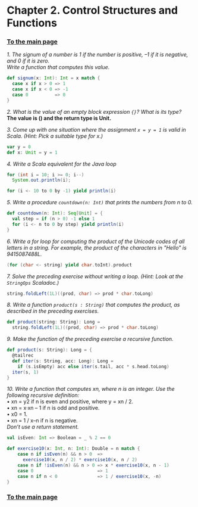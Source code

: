 # Chapter 2. Control Structures and Functions  

### [To the main page](/Scala-for-the-impatient)  

_1. The signum of a number is 1 if the number is positive, –1 if it is negative, and 0 if it is zero.  
Write a function that computes this value._  
```scala
def signum(x: Int): Int = x match {
  case x if x > 0 => 1
  case x if x < 0 => -1
  case 0          => 0
}
```    

_2. What is the value of an empty block expression `{}`? What is its type?_  
**The value is () and the return type is Unit.**

_3. Come up with one situation where the assignment `x = y = 1` is valid in Scala. (Hint: Pick a
suitable type for x.)_  
```scala
var y = 0
def x: Unit = y = 1
```  

_4. Write a Scala equivalent for the Java loop_
```java
for (int i = 10; i >= 0; i--)  
  System.out.println(i);
```  
```scala
for (i <- 10 to 0 by -1) yield println(i)
```  

_5. Write a procedure `countdown(n: Int)` that prints the numbers from n to 0._  
```scala
def countdown(n: Int): Seq[Unit] = {
  val step = if (n > 0) -1 else 1
  for (i <- n to 0 by step) yield println(i)
}
```  

_6. Write a for loop for computing the product of the Unicode codes of all letters in a string. For
example, the product of the characters in "Hello" is 9415087488L._  
```scala
(for (char <- string) yield char.toInt).product
```

_7. Solve the preceding exercise without writing a loop. (Hint: Look at the `StringOps` Scaladoc.)_  
```scala
string.foldLeft(1L)((prod, char) => prod * char.toLong)
```

_8. Write a function `product(s : String)` that computes the product, as described in the preceding
exercises._  
```scala
def product(string: String): Long =
  string.foldLeft(1L)((prod, char) => prod * char.toLong)
```  

_9. Make the function of the preceding exercise a recursive function._  
```scala
def product(s: String): Long = {
  @tailrec
  def iter(s: String, acc: Long): Long =
    if (s.isEmpty) acc else iter(s.tail, acc * s.head.toLong)
  iter(s, 1)
}
```  

_10. Write a function that computes xn, where n is an integer. Use the following recursive definition:_  
• xn = y2 if n is even and positive, where y = xn / 2.  
• xn = x·xn – 1 if n is odd and positive.  
• x0 = 1.  
• xn = 1 / x–n if n is negative.  
_Don’t use a return statement._  
```scala
val isEven: Int => Boolean = _ % 2 == 0

def exercise10(x: Int, n: Int): Double = n match {
    case n if isEven(n) && n > 0  =>
      exercise10(x, n / 2) * exercise10(x, n / 2)
    case n if !isEven(n) && n > 0 => x * exercise10(x, n - 1)
    case 0                        => 1
    case n if n < 0               => 1 / exercise10(x, -n)
}
```  

### [To the main page](/Scala-for-the-impatient)
